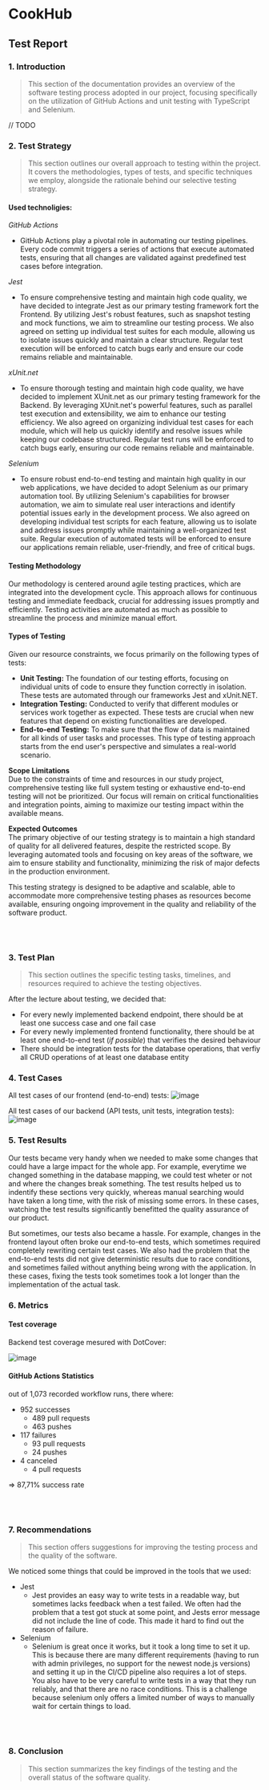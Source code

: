# CookHub

## Test Report

### 1. Introduction
> This section of the documentation provides an overview of the software testing process adopted in our project, focusing specifically on the utilization of GitHub Actions and unit testing with TypeScript and Selenium.

// TODO

### 2. Test Strategy
> This section outlines our overall approach to testing within the project. It covers the methodologies, types of tests, and specific techniques we employ, alongside the rationale behind our selective testing strategy.

#### Used technoligies:

*GitHub Actions*
- GitHub Actions play a pivotal role in automating our testing pipelines. Every code commit triggers a series of actions that execute automated tests, ensuring that all changes are validated against predefined test cases before integration.

*Jest*
- To ensure comprehensive testing and maintain high code quality, we have decided to integrate Jest as our primary testing framework fort the Frontend. By utilizing Jest's robust features, such as snapshot testing and mock functions, we aim to streamline our testing process. We also agreed on setting up individual test suites for each module, allowing us to isolate issues quickly and maintain a clear structure. Regular test execution will be enforced to catch bugs early and ensure our code remains reliable and maintainable.

*xUnit.net*
- To ensure thorough testing and maintain high code quality, we have decided to implement XUnit.net as our primary testing framework for the Backend. By leveraging XUnit.net's powerful features, such as parallel test execution and extensibility, we aim to enhance our testing efficiency. We also agreed on organizing individual test cases for each module, which will help us quickly identify and resolve issues while keeping our codebase structured. Regular test runs will be enforced to catch bugs early, ensuring our code remains reliable and maintainable.

*Selenium*
- To ensure robust end-to-end testing and maintain high quality in our web applications, we have decided to adopt Selenium as our primary automation tool. By utilizing Selenium's capabilities for browser automation, we aim to simulate real user interactions and identify potential issues early in the development process. We also agreed on developing individual test scripts for each feature, allowing us to isolate and address issues promptly while maintaining a well-organized test suite. Regular execution of automated tests will be enforced to ensure our applications remain reliable, user-friendly, and free of critical bugs.

#### Testing Methodology  
Our methodology is centered around agile testing practices, which are integrated into the development cycle. This approach allows for continuous testing and immediate feedback, crucial for addressing issues promptly and efficiently. Testing activities are automated as much as possible to streamline the process and minimize manual effort.

#### Types of Testing  
Given our resource constraints, we focus primarily on the following types of tests:

- **Unit Testing:** The foundation of our testing efforts, focusing on individual units of code to ensure they function correctly in isolation. These tests are automated through our frameworks Jest and xUnit.NET.
- **Integration Testing:** Conducted to verify that different modules or services work together as expected. These tests are crucial when new features that depend on existing functionalities are developed.
- **End-to-end Testing:** To make sure that the flow of data is maintained for all kinds of user tasks and processes. This type of testing approach starts from the end user's perspective and simulates a real-world scenario.

**Scope Limitations**  
Due to the constraints of time and resources in our study project, comprehensive testing like full system testing or exhaustive end-to-end testing will not be prioritized. Our focus will remain on critical functionalities and integration points, aiming to maximize our testing impact within the available means.

**Expected Outcomes**  
The primary objective of our testing strategy is to maintain a high standard of quality for all delivered features, despite the restricted scope. By leveraging automated tools and focusing on key areas of the software, we aim to ensure stability and functionality, minimizing the risk of major defects in the production environment.

This testing strategy is designed to be adaptive and scalable, able to accommodate more comprehensive testing phases as resources become available, ensuring ongoing improvement in the quality and reliability of the software product.

<br><br>

### 3. Test Plan
> This section outlines the specific testing tasks, timelines, and resources required to achieve the testing objectives.

After the lecture about testing, we decided that:
- For every newly implemented backend endpoint, there should be at least one success case and one fail case
- For every newly implemented frontend functionality, there should be at least one end-to-end test (*if possible*) that verifies the desired behaviour
- There should be integration tests for the database operations, that verfiy all CRUD operations of at least one database entity

### 4. Test Cases

All test cases of our frontend (end-to-end) tests:
![image](https://github.com/SE-TINF22B6/CookHub/assets/77683850/1303ebe2-d6a6-4c84-9db5-ffac940dc36f)

All test cases of our backend (API tests, unit tests, integration tests):
![image](https://github.com/SE-TINF22B6/CookHub/assets/77683850/59320be1-71e3-4f4e-aa85-7684451567ed)


### 5. Test Results 

Our tests became very handy when we needed to make some changes that could have a large impact for the whole app. For example, everytime we changed something in the database mapping, we could test wheter or not and where the changes break something. The test results helped us to indentify these sections very quickly, whereas manual searching would have taken a long time, with the risk of missing some errors. In these cases, watching the test results significantly benefitted the quality assurance of our product.

But sometimes, our tests also became a hassle. For example, changes in the frontend layout often broke our end-to-end tests, which sometimes required completely rewriting certain test cases. We also had the problem that the end-to-end tests did not give deterministic results due to race conditions, and sometimes failed without anything being wrong with the application. In these cases, fixing the tests took sometimes took a lot longer than the implementation of the actual task. 

### 6. Metrics

#### Test coverage
Backend test coverage mesured with DotCover:

![image](https://github.com/SE-TINF22B6/CookHub/assets/77683850/9a2ed0d5-ceb8-4df6-aead-ebfcb11ab06f)

#### GitHub Actions Statistics
out of 1,073 recorded workflow runs, there where:
- 952 successes
  - 489 pull requests
  - 463 pushes
- 117 failures
  - 93 pull requests
  - 24 pushes
- 4 canceled
  - 4 pull requests

=> 87,71% success rate

<br><br>

### 7. Recommendations
> This section offers suggestions for improving the testing process and the quality of the software.

We noticed some things that could be improved in the tools that we used:
- Jest
  - Jest provides an easy way to write tests in a readable way, but sometimes lacks feedback when a test failed. We often had the problem that a test got stuck at some point, and Jests error message did not include the line of code. This made it hard to find out the reason of failure.
- Selenium
  - Selenium is great once it works, but it took a long time to set it up. This is because there are many different requirements (having to run with admin privileges, no support for the newest node.js versions) and setting it up in the CI/CD pipeline also requires a lot of steps. You also have to be very careful to write tests in a way that they run reliably, and that there are no race conditions. This is a challenge because selenium only offers a limited number of ways to manually wait for certain things to load.

<br><br>

### 8. Conclusion
> This section summarizes the key findings of the testing and the overall status of the software quality.

